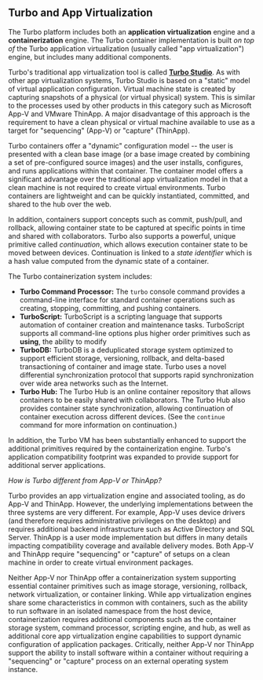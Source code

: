 ## Turbo and App Virtualization

The Turbo platform includes both an **application virtualization** engine and a **containerization** engine. The Turbo container implementation is
built *on top of* the Turbo application virtualization (usually called "app virtualization") engine, but includes many additional components.

Turbo's traditional app virtualization tool is called **[Turbo Studio](/studio)**. As with other app virtualization systems, Turbo Studio
is based on a "static" model of virtual application configuration. Virtual machine state is created by capturing snapshots of a physical
(or virtual physical) system. This is similar to the processes used by other products in this category such as Microsoft App-V and VMware ThinApp.
A major disadvantage of this approach is the requirement to have a clean physical or virtual machine available to use as a target
for "sequencing" (App-V) or "capture" (ThinApp).

Turbo containers offer a "dynamic" configuration model -- the user is presented with a clean base image (or a base image
created by combining a set of pre-configured source images) and the user installs, configures, and runs applications within that
container. The container model offers a significant advantage over the traditional app virtualization model in that a clean machine is
not required to create virtual environments. Turbo containers are lightweight and can be quickly instantiated, committed, and shared to the
hub over the web.

In addition, containers support concepts such as commit, push/pull, and rollback, allowing container state to be captured at specific
points in time and shared with collaborators. Turbo also supports a powerful, unique primitive called *continuation*, which allows 
execution container state to be moved between devices. Continuation is linked to a *state identifier* which is a hash value computed from
the dynamic state of a container.

The Turbo containerization system includes:

* **Turbo Command Processor:** The `turbo` console command provides a command-line interface for standard container
  operations such as creating, stopping, committing, and pushing containers.
* **TurboScript:** TurboScript is a scripting language that supports automation of container creation and maintenance tasks. TurboScript
  supports all command-line options plus higher order primitives such as **using**, the ability to modify 
* **TurboDB:** TurboDB is a deduplicated storage system optimized to support efficient storage, versioning, rollback, and 
  delta-based transactioning of container and image state. Turbo uses a novel differential synchronization protocol that supports rapid synchronization over wide area networks such as the Internet.
* **Turbo Hub:** The Turbo Hub is an online container repository that allows containers to be easily shared with collaborators. The Turbo
  Hub also provides container state synchronization, allowing continuation of container execution across different devices. (See the `continue`
  command for more information on continuation.)

In addition, the Turbo VM has been substantially enhanced to support the additional primitives required by the containerization engine.
Turbo's application compatibility footprint was expanded to provide support for additional server applications.

*How is Turbo different from App-V or ThinApp?*

Turbo provides an app virtualization engine and associated tooling, as do App-V and ThinApp. However, the underlying implementations
between the three systems are very different. For example, App-V uses device drivers (and therefore requires administrative privileges
on the desktop) and requires additional backend infrastructure such as Active Directory and SQL Server. ThinApp is a user mode
implementation but differs in many details impacting compatibility coverage and available delivery modes. Both App-V and ThinApp require
"sequencing" or "capture" of setups on a clean machine in order to create virtual environment packages.

Neither App-V nor ThinApp offer a containerization system supporting essential container primitives such as image storage,
versioning, rollback, network virtualization, or container linking. While app virtualization engines share some characteristics
in common with containers, such as the ability to run software in an isolated namespace from the host device, containerization requires
additional components such as the container storage system, command processor, scripting engine, and hub, as well as additional core app
virtualization engine capabilities to support dynamic configuration of application packages. Critically, neither App-V nor ThinApp
support the ability to install software within a container without requiring a "sequencing" or "capture" process on an external
operating system instance.

